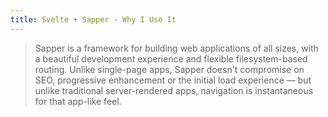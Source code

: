 ```yaml
---
title: Svelte + Sapper - Why I Use It
---
```


> Sapper is a framework for building web applications of all sizes, with a beautiful development experience and flexible filesystem-based routing.
> Unlike single-page apps, Sapper doesn't compromise on SEO, progressive enhancement or the initial load experience — but unlike traditional server-rendered apps, navigation is instantaneous for that app-like feel.
